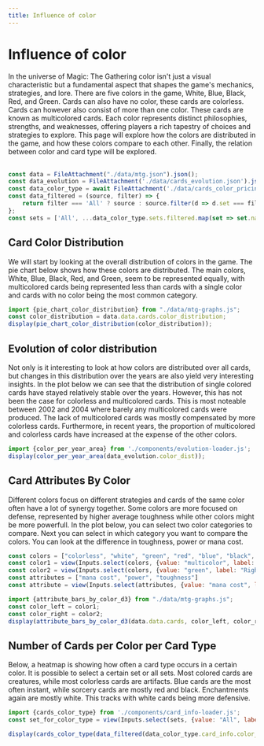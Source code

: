 ```yaml
---
title: Influence of color
---
```


# Influence of color
<div>
In the universe of Magic: The Gathering color isn't just a visual characteristic but a fundamental aspect that shapes the game's mechanics, strategies, and lore. There are five colors in the game, White, Blue, Black, Red, and Green. Cards can also have no color, these cards are colorless. Cards can however also consist of more than one color. These cards are known as multicolored cards. Each color represents distinct philosophies, strengths, and weaknesses, offering players a rich tapestry of choices and strategies to explore. This page will explore how the colors are distributed in the game, and how these colors compare to each other. Finally, the relation between color and card type will be explored.
</div>
<br>

```js
const data = FileAttachment("./data/mtg.json").json();
const data_evolution = FileAttachment('./data/cards_evolution.json').json();
const data_color_type = await FileAttachment('./data/cards_color_pricing_artists.json').json();
const data_filtered = (source, filter) => {
    return filter === 'All' ? source : source.filter(d => d.set === filter);
};
const sets = ['All', ...data_color_type.sets.filtered.map(set => set.name).sort()];
```

## Card Color Distribution
<div>
We will start by looking at the overall distribution of colors in the game. The pie chart below shows how these colors are distributed. The main colors, White, Blue, Black, Red, and Green, seem to be represented equally, with multicolored cards being represented less than cards with a single color and cards with no color being the most common category.
</div>

```js
import {pie_chart_color_distribution} from "./data/mtg-graphs.js";
const color_distribution = data.data.cards.color_distribution;
display(pie_chart_color_distribution(color_distribution));
```

## Evolution of color distribution
<div>
Not only is it interesting to look at how colors are distributed over all cards, but changes in this distribution over the years are also yield very interesting insights. In the plot below we can see that the distribution of single colored cards have stayed relatively stable over the years. However, this has not been the case for colorless and multicolored cards. This is most noteable between 2002 and 2004 where barely any multicolored cards were produced. The lack of multicolored cards was mostly compensated by more colorless cards. Furthermore, in recent years, the proportion of multicolored and colorless cards have increased at the expense of the other colors.
</div>

```js
import {color_per_year_area} from './components/evolution-loader.js';
display(color_per_year_area(data_evolution.color_dist));
```

## Card Attributes By Color
<div>
Different colors focus on different strategies and cards of the same color often have a lot of synergy together. Some colors are more focused on defense, represented by higher average toughness while other colors might be more powerfull. In the plot below, you can select two color categories to compare. Next you can select in which category you want to compare the colors. You can look at the difference in toughness, power or mana cost.
</div>

```js
const colors = ["colorless", "white", "green", "red", "blue", "black", "multicolor"]
const color1 = view(Inputs.select(colors, {value: "multicolor", label: "Left Card Color"}));
const color2 = view(Inputs.select(colors, {value: "green", label: "Right Card Color"}));
const attributes = ["mana cost", "power", "toughness"]
const attribute = view(Inputs.select(attributes, {value: "mana cost", label: "Attribute"}));
```

```js
import {attribute_bars_by_color_d3} from "./data/mtg-graphs.js";
const color_left = color1;
const color_right = color2;
display(attribute_bars_by_color_d3(data.data.cards, color_left, color_right, attribute));
```

## Number of Cards per Color per Card Type
<div>
Below, a heatmap is showing how often a card type occurs in a certain color. It is possible to select a certain set or all sets. Most colored cards are creatures, while most colorless cards are artifacts. Blue cards are the most often instant, while sorcery cards are mostly red and black. Enchantments again are mostly white. This tracks with white cards being more defensive.
</div>

```js
import {cards_color_type} from './components/card_info-loader.js';
const set_for_color_type = view(Inputs.select(sets, {value: "All", label: "Sets"}));
```

```js
display(cards_color_type(data_filtered(data_color_type.card_info.color_type, set_for_color_type)));
```
